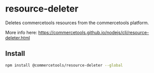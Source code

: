 # resource-deleter

Deletes commercetools resources from the commercetools platform.

More info here: https://commercetools.github.io/nodejs/cli/resource-deleter.html

## Install

```bash
npm install @commercetools/resource-deleter --global
```
